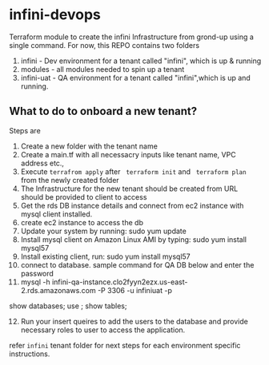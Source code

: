 # infini-devops

Terraform module to create the infini Infrastructure from grond-up using a single command. For now, this REPO contains two folders
1. infini - Dev environment for a tenant called "infini", which is up & running
2. modules - all modules needed to spin up a tenant
3. infini-uat - QA environment for a tenant called "infini",which is up and running.

## What to do to onboard a new tenant?
Steps are 
1. Create a new folder with the tenant name 
2. Create a main.tf with all necessacry inputs like tenant name, VPC address etc., 
3. Execute ``` terrafrom apply ``` after ``` terraform init``` and ``` terraform plan``` from the newly created folder
4. The Infrastructure for the new tenant should be created from URL should be provided to client to access
5. Get the rds DB instance details and connect from ec2 instance with mysql client installed.
6. create ec2 instance to access the db
7. Update your system by running: sudo yum update
8. Install mysql client on Amazon Linux AMI by typing:  sudo yum install mysql57
9. Install existing client, run: sudo yum install mysql57
10. connect to database. sample command for QA DB below and enter the password
11. mysql -h infini-qa-instance.clo2fyyn2ezx.us-east-2.rds.amazonaws.com -P 3306 -u infiniuat -p

show databases;
use <databasename>;
show tables;

12. Run your insert queires to add the users to the database and provide necessary roles to user to access the application.

refer `infini` tenant folder for next steps for each environment specific instructions.

